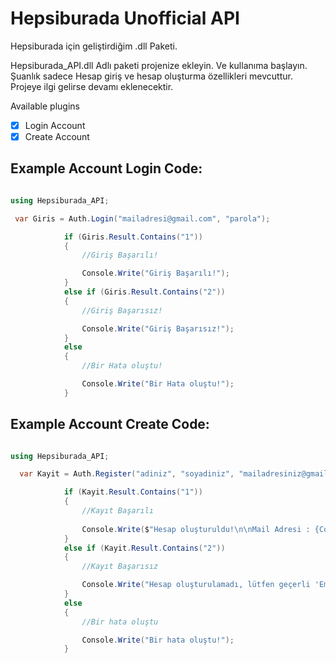 # Hepsiburada Unofficial API

Hepsiburada için geliştirdiğim .dll Paketi.

Hepsiburada_API.dll Adlı paketi projenize ekleyin. Ve kullanıma başlayın.
Şuanlık sadece Hesap giriş ve hesap oluşturma özellikleri mevcuttur. Projeye ilgi gelirse devamı eklenecektir.

Available plugins

- [x] Login Account
- [x] Create Account

## Example Account Login Code: 

```csharp

using Hepsiburada_API;

 var Giris = Auth.Login("mailadresi@gmail.com", "parola");

            if (Giris.Result.Contains("1"))
            {
                //Giriş Başarılı!

                Console.Write("Giriş Başarılı!");
            }
            else if (Giris.Result.Contains("2"))    
            {
                //Giriş Başarısız!

                Console.Write("Giriş Başarısız!");
            }
            else
            {
                //Bir Hata oluştu!

                Console.Write("Bir Hata oluştu!");
            }

```



## Example Account Create Code: 

```csharp

using Hepsiburada_API;

  var Kayit = Auth.Register("adiniz", "soyadiniz", "mailadresiniz@gmail.com", "parolaniz");

            if (Kayit.Result.Contains("1"))
            {
                //Kayıt Başarılı
                
                Console.Write($"Hesap oluşturuldu!\n\nMail Adresi : {Config.Mail}\nParolanız : {Config.Parola}");
            }
            else if (Kayit.Result.Contains("2"))
            {
                //Kayıt Başarısız

                Console.Write("Hesap oluşturulamadı, lütfen geçerli 'Email veya Parolanızı' doğru biçimde girdiğinizden emin olun!");
            }
            else
            {
                //Bir hata oluştu

                Console.Write("Bir hata oluştu!");
            }

```

